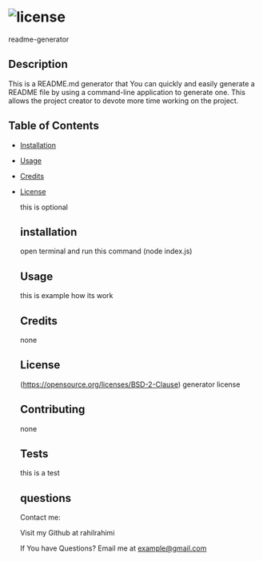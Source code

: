 # ![license](https://img.shields.io/badge/License-Boost%201.0-lightblue.svg)
  readme-generator 
  ## Description
  This is a README.md generator that You can quickly and easily generate a README file by using a command-line application to generate one. This allows the project creator to devote more time working on the project.
  ## Table of Contents 
- [Installation](#installation)
- [Usage](#usage)
- [Credits](#credits)
- [License](#license)


  this is optional
  ## installation
  open terminal and run this command (node index.js)
  ## Usage
  this is example how its work
  ## Credits
  none
  ## License
  (https://opensource.org/licenses/BSD-2-Clause)
  generator license
  ## Contributing
  none
  ## Tests
  this is a test
  ## questions
  Contact me:

  Visit my Github at rahilrahimi

  If You have Questions? Email me at example@gmail.com
